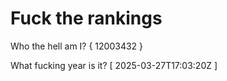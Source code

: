 # Fuck the rankings

Who the hell am I?
{ 12003432 }

What fucking year is it?
[ 2025-03-27T17:03:20Z ]
